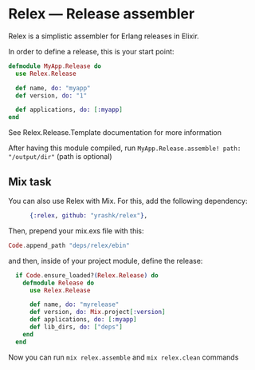 # Relex — Release assembler

Relex is a simplistic assembler for Erlang releases in Elixir.

In order to define a release, this is your start point:

```elixir
defmodule MyApp.Release do
  use Relex.Release

  def name, do: "myapp"
  def version, do: "1"

  def applications, do: [:myapp]
end
```

See Relex.Release.Template documentation for more information

After having this module compiled, run `MyApp.Release.assemble! path: "/output/dir"` (path is optional)

## Mix task

You can also use Relex with Mix. For this, add the following dependency:

```elixir
      {:relex, github: "yrashk/relex"},
```

Then, prepend your mix.exs file with this:

```elixir
Code.append_path "deps/relex/ebin"
```

and then, inside of your project module, define the release:

```elixir
  if Code.ensure_loaded?(Relex.Release) do
    defmodule Release do
      use Relex.Release

      def name, do: "myrelease"
      def version, do: Mix.project[:version]
      def applications, do: [:myapp]
      def lib_dirs, do: ["deps"]
    end
  end
```

Now you can run `mix relex.assemble` and `mix relex.clean` commands
